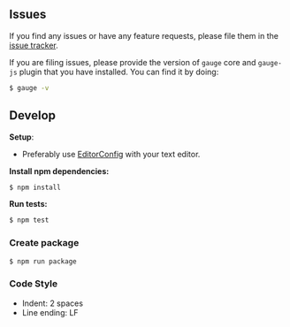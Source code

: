 ## Issues

If you find any issues or have any feature requests, please file them in the [issue tracker](https://github.com/getgauge-contrib/gauge-js/issues).

If you are filing issues, please provide the version of `gauge` core and `gauge-js` plugin that you have installed. You can find it by doing:

```sh
$ gauge -v
```

## Develop

**Setup**:

 - Preferably use [EditorConfig](http://editorconfig.org/) with your text editor.

**Install npm dependencies:**

```sh
$ npm install
```

**Run tests:**

```sh
$ npm test
```

### Create package

```sh
$ npm run package
```

### Code Style

- Indent: 2 spaces
- Line ending: LF
